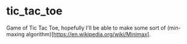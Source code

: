 # tic_tac_toe

Game of Tic Tac Toe, hopefully I'll be able to make some sort of (min-maxing algorithm)[https://en.wikipedia.org/wiki/Minimax].
